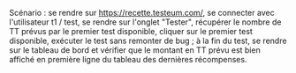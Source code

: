Scénario : se rendre sur https://recette.testeum.com/, se connecter avec l'utilisateur t1 / test, se rendre sur l'onglet "Tester", récupérer le nombre de TT prévus par le premier test disponible, cliquer sur le premier test disponible, exécuter le test sans remonter de bug ; à la fin du test, se rendre sur le tableau de bord et vérifier que le montant en TT prévu est bien affiché en première ligne du tableau des dernières récompenses.
